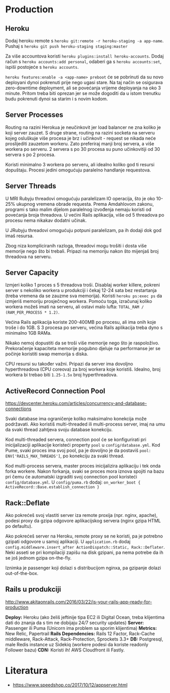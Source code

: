 # Production

## Heroku

Dodaj heroku remote s `heroku git:remote -r heroku-staging -a app-name`.
Pushaj s `heroku git push heroku-staging staging:master`

Za više accountova koristi `heroku plugins:install heroku-accounts`. Dodaj račun s `heroku accounts:add personal`, odaberi ga s `heroku accounts:set`, ispiši postojeće s `heroku accounts`.

`heroku features:enable -a <app-name> preboot` će se pobrinuti da su novo deployani dynoi pokrenuti prije nego ugasi stare. Na taj način se osigurava zero-downtime deployment, ali se povećanja vrijeme deployanja na oko 3 minute. Pritom treba biti oprezan jer se može dogoditi da u istom trenutku budu pokrenuti dynoi sa starim i s novim kodom.

## Server Processes

Routing na razini Herokua je neučinkovit jer load balancer ne zna koliko je koji server zauzet. S druge strane, routing na razini socketa na serveru kojeg osluškuje više procesa je brz i učinkovit - request se nikada neće proslijediti zauzetom workeru. Zato preferiraj manji broj servera, a više workera po serveru. 2 servera s po 30 procesa su puno učinkovitiji od 30 servera s po 2 procesa.

Koristi minimalno 3 workera po serveru, ali idealno koliko god ti resursi dopuštaju. Procesi jedini omogućuju paralelno handlanje requestova.

## Server Threads

U MRI Rubyju threadovi omogućuju paralelizam IO operacija, što je oko 10-25% ukupnog vremena obrade requesta. Prema Amdahlovom zakonu, programi s tako malim dijelom paralelnog izvođenja nemaju koristi od povećanja broja threadova. U većini Rails aplikacija, više od 5 threadova po procesu nema nikakav dodatni učinak.

U JRubyju threadovi omogućuju potpuni paralelizam, pa ih dodaji dok god imaš resursa.

Zbog niza kompliciranih razloga, threadovi mogu trošiti i dosta više memorije nego što bi trebali. Pripazi na memoriju nakon što mijenjaš broj threadova na serveru.

## Server Capacity

Izmjeri koliko 1 proces s 5 threadova troši. Disablaj worker killere, pokreni server s nekoliko workera u produkciji i čekaj 12-24 sata bez restartanja (treba vremena da se zauzme sva memorija). Koristi `heroku ps:exec ps` da izmjeriš memoriju prosječnog workera. Pomoću toga, izračunaj koliko workera možeš imati na serveru, ali ostavi malo lufta: `TOTAL_RAM / (RAM_PER_PROCESS * 1.2)`.

Većina Rails aplikacija koriste 200-400MB po procesu, ali ima onih koje troše i do 1GB. S 3 procesa po serveru, većina Rails aplikacija treba dyno s minimalno 1GB RAMa.

Nikako nemoj dopustiti da se troši više memorije nego što je raspoloživo. Prekoračenje kapaciteta memorije pogubno djeluje na performanse jer se počinje koristiti swap memorija s diska.

CPU resursi su također važni. Pripazi da server ima dovoljno hyperthreadova (CPU coreova) za broj workera koje koristiš. Idealno, broj workera bi trebao biti `1.25-1.5x` broj hyperthreadova.

## ActiveRecord Connection Pool

https://devcenter.heroku.com/articles/concurrency-and-database-connections

Svaki database ima ograničenje koliko maksimalno konekcija može podržavati. Ako koristiš multi-threaded ili multi-process server, imaj na umu da svaki thread zahtjeva svoju database konekciju.

Kod multi-threaded servera, connection pool će se konfigurirati pri inicijalizaciji aplikacije koristeći property `pool` u `config/database.yml`. Kod Pume, svaki proces ima svoj pool, pa je dovoljno je da postaviš `pool: ENV['RAILS_MAX_THREADS']`, po konekciju za svaki thread.

Kod multi-process servera, master proces inicijalizira aplikaciju i tek onda forka workere. Nakon forkanja, svaki se proces mora iznova spojiti na bazu pri čemu će automatski izgraditi svoj connection pool koristeći `config/database.yml`. U `config/puma.rb` dodaj: `on_worker_boot { ActiveRecord::Base.establish_connection }`

## Rack::Deflate

Ako pokrećeš svoj vlastiti server iza remote proxija (npr. nginx, apache), podesi proxy da gzipa odgovore aplikacijskog servera (nginx gzipa HTML po defaultu).

Ako pokrećeš server na Heroku, remote proxy se ne koristi, pa je potrebno gzipati odgovore u samoj aplikaciji. U `application.rb` dodaj `config.middleware.insert_after ActionDispatch::Static, Rack::Deflater`. Neki asseti se pri kompilaciji zapišu na disk gzipani, pa nema potrebe da ih se još jednom gzipa on-the-fly.

Iznimka je passenger koji dolazi s distribucijom nginxa, pa gzipanje dolazi out-of-the-box.

## Rails u produkciji

http://www.akitaonrails.com/2016/03/22/is-your-rails-app-ready-for-production

**Deploy:** Heroku (ako želiš jeftinije tipa EC2 ili Digital Ocean, treba klijentima dati do znanja da s tim ne dobijaju 24/7 security updates)
**Server:** Passenger ili Puma (Unicorn ima problem sa sporim klijentima)
**Metrics:** New Relic, Papertrail
**Rails Dependencies:** Rails 12 Factor, Rack-Cache middleware, Rack-Attack, Rack-Protection, Sprockets 3.3+
**DB:** Postgresql, male Redis instance uz Sidekiq (workere podesi da koriste readonly Follower bazu)
**CDN:** Koristi ih! AWS Cloudfront ili Fastly.

# Literatura

* https://www.speedshop.co/2017/10/12/appserver.html


